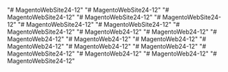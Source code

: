 "# MagentoWebSite24-12" 
"# MagentoWebSite24-12" 
"# MagentoWebSite24-12" 
"# MagentoWebSite24-12" 
"# MagentoWebSite24-12" 
"# MagentoWebSite24-12" 
"# MagentoWebSite24-12" 
"# MagentoWebSite24-12" 
"# MagentoWeb24-12" 
"# MagentoWeb24-12" 
"# MagentoWeb24-12" 
"# MagentoWeb24-12" 
"# MagentoWeb24-12" 
"# MagentoWeb24-12" 
"# MagentoWeb24-12" 
"# MagentoWeb24-12" 
"# MagentoWebSite24-12" 
"# MagentoWeb24-12" 
"# MagentoWeb24-12" 
"# MagentoWebSite24-12" 
